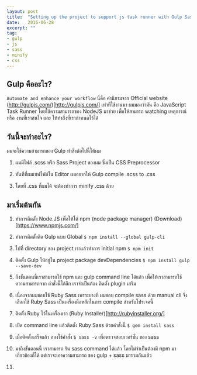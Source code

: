 ```yaml
---
layout: post
title:  "Setting up the project to support js task runner with Gulp Sass and Minify CSS"
date:   2016-06-28
excerpt: ""
tag:
- gulp
- js
- sass
- minify
- css
---
```


## Gulp คืออะไร?
`Automate and enhance your workflow` นี่คือ คำนิยามจาก Official website (http://gulpjs.com/)[http://gulpjs.com/]
เท่าที่ใช้งานมา ผมมองว่ามัน คือ JavaScript Task Runner โดยใช้ความสามารถของ NodeJS มาช่วย เพื่อให้สามารถ watching เหตุการณ์ หรือ งานที่เราสนใจ และ ให้ทำสิ่งที่เรากำหนดไว้ได้

## วันนี้จะทำอะไร?
ผมจะใช้ความสามารถของ Gulp ทำสิ่งต่อไปนี้ให้ผม
1. ผมมีไฟล์ .scss หรือ Sass Project ของผม ซึ่งเป็น CSS Preprocessor

2. ทันทีที่ผมเซฟไฟล์ใน Editor ผมอยากให้ Gulp compile .scss to .css

3. โดยที่ .css ที่ผมได้ จะต้องทำการ minify .css ด้วย

## มาเริ่มต้นกัน
1. ทำการติดตั้ง Node.JS เพื่อให้ได้ npm (node package manager) (Download)[https://www.npmjs.com/]

2. ทำการติดตั้งติด Gulp แบบ Global
`$ npm install --global gulp-cli`

3. ไปที่ directory ของ project เราแล้วทำการ initial npm
`$ npm init`

4. ติดตั้ง Gulp ให้อยู่ใน project package devDependencies
`$ npm install gulp --save-dev`

5. ถึงขั้นตอนนี้เราสามารถใช้ npm และ gulp command line ได้แล้ว เพื่อให้เราสามารถใช้ความสามารถจาก คำสั่งนี้ได้อีก เราจำเป็นต้อง ติดตั้ง plugin เสริม

6. เนื่องจากผมชอบใช้ Ruby Sass เพราะบางที ผมชอบ compile sass ด้วย manual cli จึงเลือกใช้ Ruby Sass เป็นเครื่องมือหลักในการ compile สำหรับโปรเจคนี้

7. ติดตั้ง Ruby ไว้ในเครื่องเรา (Ruby Installer)[http://rubyinstaller.org/]

8. เปิด command line แล้วติดตั้ง Ruby Sass ด้วยคำสั่งนี้
`$ gem install sass`

9. เมื่อติดตั้งเสร็จแล้ว ลองใช้คำสั่ง
`$ sass -v`
เพื่อตรวจสอบเวอร์ชั่น ของ sass

10. มาถึงขั้นตอนนี้ เราสามารถ รัน sass command ได้แล้ว โดยไม่จำเป็นต้องมี npm มาเกี่ยวข้องก็ได้ แต่เราจะเอาความสามารถ ของ gulp + sass มารวมกันแล้ว

11.
